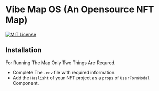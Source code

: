 
# Vibe Map OS (An Opensource NFT Map)


[![MIT License](https://img.shields.io/badge/License-MIT-green.svg)](https://choosealicense.com/licenses/mit/)


## Installation

For Running The Map Only Two Things Are Requred.
- Complete The `.env` file with required information.
- Add the `Haslisht` of your NFT project as a `props` of `UserFormModal` Component.
